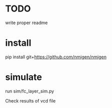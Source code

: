 # TODO
write proper readme
# install
pip install git+https://github.com/nmigen/nmigen

# simulate
run sim/fc_layer_sim.py

Check results of vcd file
